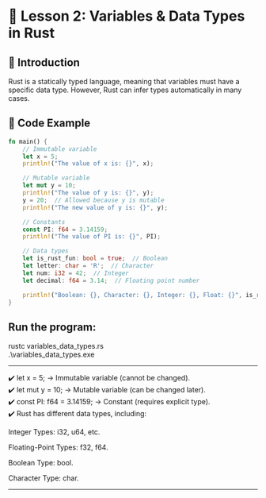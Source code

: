# 🦀 Lesson 2: Variables & Data Types in Rust
## 📖 Introduction
Rust is a statically typed language, meaning that variables must have a specific data type. However, Rust can infer types automatically in many cases.

## 📝 Code Example
```rust
fn main() {
    // Immutable variable
    let x = 5;
    println!("The value of x is: {}", x);

    // Mutable variable
    let mut y = 10;
    println!("The value of y is: {}", y);
    y = 20;  // Allowed because y is mutable
    println!("The new value of y is: {}", y);

    // Constants
    const PI: f64 = 3.14159;
    println!("The value of PI is: {}", PI);

    // Data types
    let is_rust_fun: bool = true;  // Boolean
    let letter: char = 'R';  // Character
    let num: i32 = 42;  // Integer
    let decimal: f64 = 3.14;  // Floating point number

    println!("Boolean: {}, Character: {}, Integer: {}, Float: {}", is_rust_fun, letter, num, decimal);
}

```
##  Run the program:
rustc variables_data_types.rs <br>
.\variables_data_types.exe <br>

---

✔️ let x = 5; → Immutable variable (cannot be changed).  
✔️ let mut y = 10; → Mutable variable (can be changed later).  
✔️ const PI: f64 = 3.14159; → Constant (requires explicit type).  
✔️ Rust has different data types, including:  

Integer Types: i32, u64, etc.

Floating-Point Types: f32, f64.

Boolean Type: bool.

Character Type: char.

---